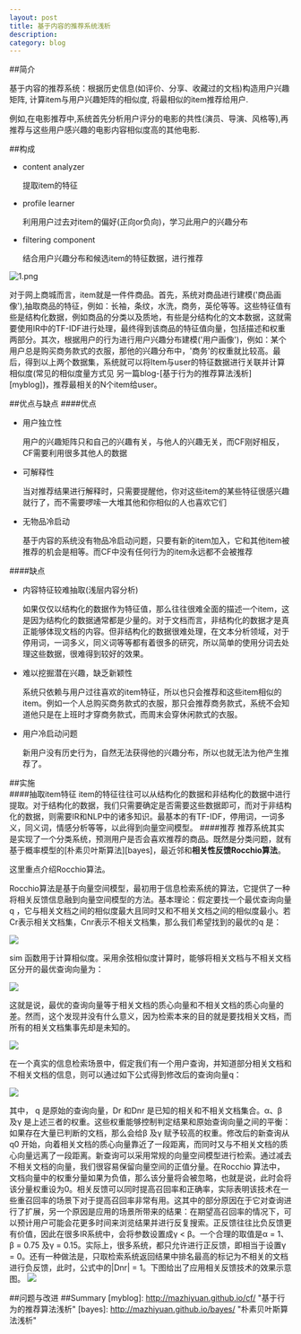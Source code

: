 ```yaml
---
layout: post
title: 基于内容的推荐系统浅析
description: 
category: blog
---
```


##简介

基于内容的推荐系统：根据历史信息(如评价、分享、收藏过的文档)构造用户兴趣矩阵, 计算item与用户兴趣矩阵的相似度, 将最相似的item推荐给用户.

例如,在电影推荐中,系统首先分析用户评分的电影的共性(演员、导演、风格等),再推荐与这些用户感兴趣的电影内容相似度高的其他电影.

##构成
- content analyzer 

   提取item的特征
- profile learner

   利用用户过去对item的偏好(正向or负向)，学习此用户的兴趣分布
- filtering component

  结合用户兴趣分布和候选item的特征数据，进行推荐
  
![1.png](http://mazhiyuan.github.io/images/1.png "")

对于网上商城而言，item就是一件件商品。首先，系统对商品进行建模('商品画像'),抽取商品的特征，例如：长袖，条纹，水洗，商务，英伦等等。这些特征值有些是结构化数据，例如商品的分类以及质地，有些是分结构化的文本数据，这就需要使用IR中的TF-IDF进行处理，最终得到该商品的特征值向量，包括描述和权重两部分。其次，根据用户的行为进行用户兴趣分布建模('用户画像')，例如：某个用户总是购买商务款式的衣服，那他的兴趣分布中，'商务'的权重就比较高。最后，得到以上两个数据集，系统就可以将Item与user的特征数据进行关联并计算相似度(常见的相似度量方式见 另一篇blog-[基于行为的推荐算法浅析][myblog])，推荐最相关的N个item给user。

##优点与缺点
####优点
- 用户独立性

  用户的兴趣矩阵只和自己的兴趣有关，与他人的兴趣无关，而CF刚好相反，CF需要利用很多其他人的数据
- 可解释性

  当对推荐结果进行解释时，只需要提醒他，你对这些item的某些特征很感兴趣就行了，而不需要啰嗦一大堆其他和你相似的人也喜欢它们
- 无物品冷启动

  基于内容的系统没有物品冷启动问题，只要有新的item加入，它和其他item被推荐的机会是相等。而CF中没有任何行为的item永远都不会被推荐

####缺点
- 内容特征较难抽取(浅层内容分析)

  如果仅仅以结构化的数据作为特征值，那么往往很难全面的描述一个item，这是因为结构化的数据通常都是少量的。对于文档而言，非结构化的数据才是真正能够体现文档的内容。但非结构化的数据很难处理，在文本分析领域，对于停用词，一词多义，同义词等等都有着很多的研究，所以简单的使用分词去处理这些数据，很难得到较好的效果。
- 难以挖掘潜在兴趣，缺乏新颖性

  系统只依赖与用户过往喜欢的item特征，所以也只会推荐和这些item相似的item。例如一个人总购买商务款式的衣服，那只会推荐商务款式，系统不会知道他只是在上班时才穿商务款式，而周末会穿休闲款式的衣服。
- 用户冷启动问题


  新用户没有历史行为，自然无法获得他的兴趣分布，所以也就无法为他产生推荐了。 

##实施  
####抽取item特征
   item的特征往往可以从结构化的数据和非结构化的数据中进行提取。对于结构化的数据，我们只需要确定是否需要这些数据即可，而对于非结构化的数据，则需要IR和NLP中的诸多知识。最基本的有TF-IDF，停用词，一词多义，同义词，情感分析等等，以此得到向量空间模型。
####推荐
推荐系统其实是实现了一个分类系统，预测用户是否会喜欢推荐的商品。既然是分类问题，就有基于概率模型的[朴素贝叶斯算法][bayes]，最近邻和**相关性反馈Rocchio算法**。

这里重点介绍Rocchio算法。

Rocchio算法是基于向量空间模型，最初用于信息检索系统的算法，它提供了一种将相关反馈信息融到向量空间模型的方法。基本理论：假定要找一个最优查询向量q ，它与相关文档之间的相似度最大且同时又和不相关文档之间的相似度最小。若Cr表示相关文档集，Cnr表示不相关文档集，那么我们希望找到的最优的q 是：

![](http://mazhiyuan.github.io/images/cb-2.jpg "")

sim 函数用于计算相似度。采用余弦相似度计算时，能够将相关文档与不相关文档区分开的最优查询向量为：

![](http://mazhiyuan.github.io/images/cb-3.jpg "")

这就是说，最优的查询向量等于相关文档的质心向量和不相关文档的质心向量的差。然而，这个发现并没有什么意义，因为检索本来的目的就是要找相关文档，而所有的相关文档集事先却是未知的。

![](http://mazhiyuan.github.io/images/cb-4.jpg "")

在一个真实的信息检索场景中，假定我们有一个用户查询，并知道部分相关文档和不相关文档的信息，则可以通过如下公式得到修改后的查询向量q：

![](http://mazhiyuan.github.io/images/cb-5.jpg "")

其中， q 是原始的查询向量，Dr 和Dnr 是已知的相关和不相关文档集合。α、β 及γ 是上述三者的权重。这些权重能够控制判定结果和原始查询向量之间的平衡：如果存在大量已判断的文档，那么会给β 及γ 赋予较高的权重。修改后的新查询从q0 开始，向着相关文档的质心向量靠近了一段距离，而同时又与不相关文档的质心向量远离了一段距离。新查询可以采用常规的向量空间模型进行检索。通过减去不相关文档的向量，我们很容易保留向量空间的正值分量。在Rocchio 算法中，文档向量中的权重分量如果为负值，那么该分量将会被忽略，也就是说，此时会将该分量权重设为0。相关反馈可以同时提高召回率和正确率，实际表明该技术在一些重召回率的场景下对于提高召回率非常有用。这其中的部分原因在于它对查询进行了扩展，另一个原因是应用的场景所带来的结果：在期望高召回率的情况下，可以预计用户可能会花更多时间来浏览结果并进行反复搜索。正反馈往往比负反馈更有价值，因此在很多IR系统中，会将参数设置成γ < β。一个合理的取值是α = 1、β = 0.75 及γ = 0.15。实际上，很多系统，都只允许进行正反馈，即相当于设置γ = 0。还有一种做法是，只取检索系统返回结果中排名最高的标记为不相关的文档进行负反馈，此时，公式中的|Dnr| = 1。下图给出了应用相关反馈技术的效果示意图。
![](http://mazhiyuan.github.io/images/cb-6.jpg "")

##问题与改进
##Summary
[myblog]: http://mazhiyuan.github.io/cf/  "基于行为的推荐算法浅析" 
[bayes]: http://mazhiyuan.github.io/bayes/  "朴素贝叶斯算法浅析" 